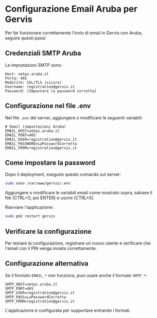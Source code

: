 # Configurazione Email Aruba per Gervis

Per far funzionare correttamente l'invio di email in Gervis con Aruba, seguire questi passi:

## Credenziali SMTP Aruba

Le impostazioni SMTP sono:

```
Host: smtps.aruba.it
Porta: 465
Modalità: SSL/TLS (sicura)
Username: registration@gervis.it
Password: [Impostare la password corretta]
```

## Configurazione nel file .env

Nel file `.env` del server, aggiungere o modificare le seguenti variabili:

```
# Email (impostazioni Aruba)
EMAIL_HOST=smtps.aruba.it
EMAIL_PORT=465
EMAIL_USER=registration@gervis.it
EMAIL_PASSWORD=LaPasswordCorretta
EMAIL_FROM=registration@gervis.it
```

## Come impostare la password

Dopo il deployment, eseguire questo comando sul server:

```bash
sudo nano /var/www/gervis/.env
```

Aggiungere o modificare le variabili email come mostrato sopra, salvare il file (CTRL+O, poi ENTER) e uscire (CTRL+X).

Riavviare l'applicazione:

```bash
sudo pm2 restart gervis
```

## Verificare la configurazione

Per testare la configurazione, registrare un nuovo utente e verificare che l'email con il PIN venga inviata correttamente.

## Configurazione alternativa

Se il formato `EMAIL_*` non funziona, puoi usare anche il formato `SMTP_*`:

```
SMTP_HOST=smtps.aruba.it
SMTP_PORT=465
SMTP_USER=registration@gervis.it
SMTP_PASS=LaPasswordCorretta
SMTP_FROM=registration@gervis.it
```

L'applicazione è configurata per supportare entrambi i formati.
